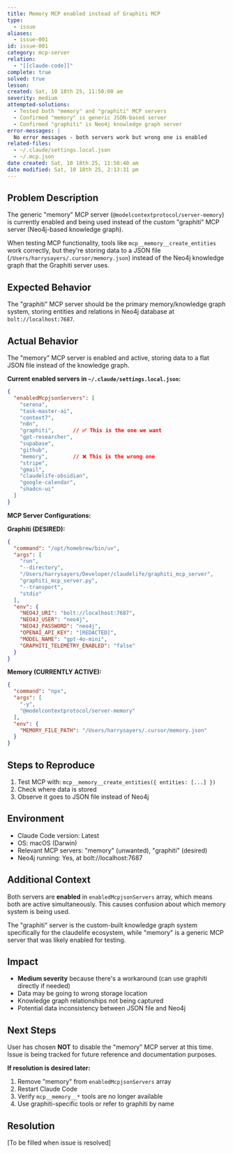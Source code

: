 ```yaml
---
title: Memory MCP enabled instead of Graphiti MCP
type:
  - issue
aliases:
  - issue-001
id: issue-001
category: mcp-server
relation:
  - "[[claude-code]]"
complete: true
solved: true
lesson:
created: Sat, 10 18th 25, 11:50:00 am
severity: medium
attempted-solutions:
  - Tested both "memory" and "graphiti" MCP servers
  - Confirmed "memory" is generic JSON-based server
  - Confirmed "graphiti" is Neo4j knowledge graph server
error-messages: |
  No error messages - both servers work but wrong one is enabled
related-files:
  - ~/.claude/settings.local.json
  - ~/.mcp.json
date created: Sat, 10 18th 25, 11:58:40 am
date modified: Sat, 10 18th 25, 2:13:31 pm
---
```


## Problem Description

The generic "memory" MCP server (`@modelcontextprotocol/server-memory`) is currently enabled and being used instead of the custom "graphiti" MCP server (Neo4j-based knowledge graph).

When testing MCP functionality, tools like `mcp__memory__create_entities` work correctly, but they're storing data to a JSON file (`/Users/harrysayers/.cursor/memory.json`) instead of the Neo4j knowledge graph that the Graphiti server uses.

## Expected Behavior

The "graphiti" MCP server should be the primary memory/knowledge graph system, storing entities and relations in Neo4j database at `bolt://localhost:7687`.

## Actual Behavior

The "memory" MCP server is enabled and active, storing data to a flat JSON file instead of the knowledge graph.

**Current enabled servers in `~/.claude/settings.local.json`:**
```json
{
  "enabledMcpjsonServers": [
    "serena",
    "task-master-ai",
    "context7",
    "n8n",
    "graphiti",      // ✅ This is the one we want
    "gpt-researcher",
    "supabase",
    "github",
    "memory",        // ❌ This is the wrong one
    "stripe",
    "gmail",
    "claudelife-obsidian",
    "google-calendar",
    "shadcn-ui"
  ]
}
```

**MCP Server Configurations:**

**Graphiti (DESIRED):**
```json
{
  "command": "/opt/homebrew/bin/uv",
  "args": [
    "run",
    "--directory",
    "/Users/harrysayers/Developer/claudelife/graphiti_mcp_server",
    "graphiti_mcp_server.py",
    "--transport",
    "stdio"
  ],
  "env": {
    "NEO4J_URI": "bolt://localhost:7687",
    "NEO4J_USER": "neo4j",
    "NEO4J_PASSWORD": "neo4j",
    "OPENAI_API_KEY": "[REDACTED]",
    "MODEL_NAME": "gpt-4o-mini",
    "GRAPHITI_TELEMETRY_ENABLED": "false"
  }
}
```

**Memory (CURRENTLY ACTIVE):**
```json
{
  "command": "npx",
  "args": [
    "-y",
    "@modelcontextprotocol/server-memory"
  ],
  "env": {
    "MEMORY_FILE_PATH": "/Users/harrysayers/.cursor/memory.json"
  }
}
```

## Steps to Reproduce

1. Test MCP with: `mcp__memory__create_entities({ entities: [...] })`
2. Check where data is stored
3. Observe it goes to JSON file instead of Neo4j

## Environment

- Claude Code version: Latest
- OS: macOS (Darwin)
- Relevant MCP servers: "memory" (unwanted), "graphiti" (desired)
- Neo4j running: Yes, at bolt://localhost:7687

## Additional Context

Both servers are **enabled** in `enabledMcpjsonServers` array, which means both are active simultaneously. This causes confusion about which memory system is being used.

The "graphiti" server is the custom-built knowledge graph system specifically for the claudelife ecosystem, while "memory" is a generic MCP server that was likely enabled for testing.

## Impact

- **Medium severity** because there's a workaround (can use graphiti directly if needed)
- Data may be going to wrong storage location
- Knowledge graph relationships not being captured
- Potential data inconsistency between JSON file and Neo4j

## Next Steps

User has chosen **NOT** to disable the "memory" MCP server at this time. Issue is being tracked for future reference and documentation purposes.

**If resolution is desired later:**
1. Remove "memory" from `enabledMcpjsonServers` array
2. Restart Claude Code
3. Verify `mcp__memory__*` tools are no longer available
4. Use graphiti-specific tools or refer to graphiti by name

## Resolution

[To be filled when issue is resolved]
